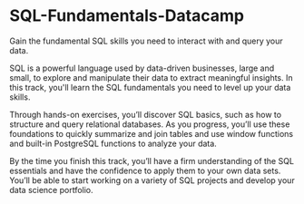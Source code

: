 # SQL-Fundamentals-Datacamp

Gain the fundamental SQL skills you need to interact with and query your data.

SQL is a powerful language used by data-driven businesses, large and small, to explore and manipulate their data to extract meaningful insights. In this track, you'll learn the SQL fundamentals you need to level up your data skills.

Through hands-on exercises, you’ll discover SQL basics, such as how to structure and query relational databases. As you progress, you’ll use these foundations to quickly summarize and join tables and use window functions and built-in PostgreSQL functions to analyze your data.

By the time you finish this track, you’ll have a firm understanding of the SQL essentials and have the confidence to apply them to your own data sets. You’ll be able to start working on a variety of SQL projects and develop your data science portfolio.
